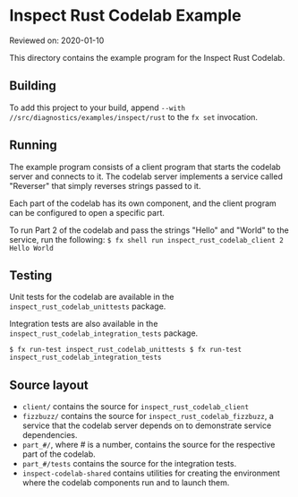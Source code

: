 # Inspect Rust Codelab Example

Reviewed on: 2020-01-10

This directory contains the example program for the Inspect Rust Codelab.

## Building

To add this project to your build, append `--with
//src/diagnostics/examples/inspect/rust` to the `fx set` invocation.

## Running

The example program consists of a client program that starts the codelab
server and connects to it.  The codelab server implements a service called
"Reverser" that simply reverses strings passed to it.

Each part of the codelab has its own component, and the client program
can be configured to open a specific part.

To run Part 2 of the codelab and pass the strings "Hello" and "World"
to the service, run the following:
``
$ fx shell run inspect_rust_codelab_client 2 Hello World
``

## Testing

Unit tests for the codelab are available in the `inspect_rust_codelab_unittests`
package.

Integration tests are also available in the
`inspect_rust_codelab_integration_tests`
package.

``
$ fx run-test inspect_rust_codelab_unittests
$ fx run-test inspect_rust_codelab_integration_tests
``

## Source layout

- `client/` contains the source for `inspect_rust_codelab_client`
- `fizzbuzz/` contains the source for `inspect_rust_codelab_fizzbuzz`,
  a service that the codelab server depends on to demonstrate service
  dependencies.
- `part_#/`, where # is a number, contains the source for the respective
  part of the codelab.
- `part_#/tests` contains the source for the integration tests.
- `inspect-codelab-shared` contains utilities for creating the environment where
  the codelab components run and to launch them.

